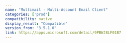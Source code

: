 ```yaml
---
name: "Multimail - Multi-Account Email Client"
categories: ['prod']
compatibility: native
display_result: "Compatible"
version_from: "3.5.1.0"
link: https://apps.microsoft.com/detail/9PBWJ8LF01B7
---
```

